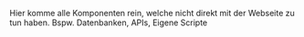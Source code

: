 Hier komme alle Komponenten rein, welche nicht direkt mit der Webseite zu tun haben.
Bspw. Datenbanken, APIs, Eigene Scripte
